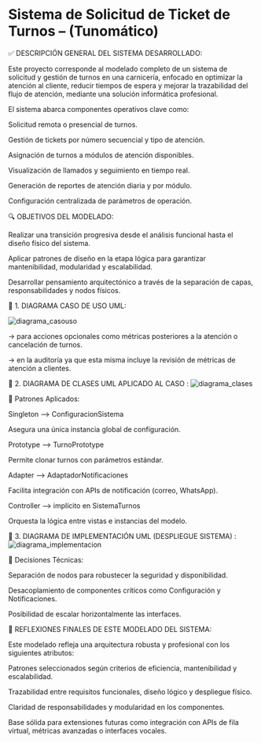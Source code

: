 # Sistema de Solicitud de Ticket de Turnos – (Tunomático)

✅ DESCRIPCIÓN GENERAL DEL SISTEMA DESARROLLADO:

Este proyecto corresponde al modelado completo de un sistema de solicitud y gestión de turnos en una carnicería, enfocado en optimizar la atención al cliente, reducir tiempos de espera y mejorar la trazabilidad del flujo de atención, mediante una solución informática profesional.

El sistema abarca componentes operativos clave como:

Solicitud remota o presencial de turnos.

Gestión de tickets por número secuencial y tipo de atención.

Asignación de turnos a módulos de atención disponibles.

Visualización de llamados y seguimiento en tiempo real.

Generación de reportes de atención diaria y por módulo.

Configuración centralizada de parámetros de operación.


🔍 OBJETIVOS DEL MODELADO:

Realizar una transición progresiva desde el análisis funcional hasta el diseño físico del sistema.

Aplicar patrones de diseño en la etapa lógica para garantizar mantenibilidad, modularidad y escalabilidad.

Desarrollar pensamiento arquitectónico a través de la separación de capas, responsabilidades y nodos físicos.


🔹 1. DIAGRAMA CASO DE USO UML:

![diagrama_casouso](https://github.com/user-attachments/assets/39ff3c70-2c91-4399-bade-6d070e73a23d)

-> para acciones opcionales como métricas posteriores a la atención o cancelación de turnos.

-> en la auditoría ya que esta misma incluye la revisión de métricas de atención a clientes.

🔹 2. DIAGRAMA DE CLASES UML APLICADO AL CASO :
![diagrama_clases](https://github.com/user-attachments/assets/3567f356-0871-4456-b586-a26186c5606f)


📌 Patrones Aplicados:

Singleton –> ConfiguracionSistema

Asegura una única instancia global de configuración.

Prototype –> TurnoPrototype

Permite clonar turnos con parámetros estándar.

Adapter –> AdaptadorNotificaciones

Facilita integración con APIs de notificación (correo, WhatsApp).

Controller –> implícito en SistemaTurnos

Orquesta la lógica entre vistas e instancias del modelo.

🔹 3. DIAGRAMA DE IMPLEMENTACIÓN UML (DESPLIEGUE SISTEMA) : 
![diagrama_implementacion](https://github.com/user-attachments/assets/8320295c-9220-46e1-b086-0fc55445ccff)


📌 Decisiones Técnicas:

Separación de nodos para robustecer la seguridad y disponibilidad.

Desacoplamiento de componentes críticos como Configuración y Notificaciones.

Posibilidad de escalar horizontalmente las interfaces.


🔹 REFLEXIONES FINALES DE ESTE MODELADO DEL SISTEMA:


Este modelado refleja una arquitectura robusta y profesional con los siguientes atributos:

Patrones seleccionados según criterios de eficiencia, mantenibilidad y escalabilidad.

Trazabilidad entre requisitos funcionales, diseño lógico y despliegue físico.

Claridad de responsabilidades y modularidad en los componentes.

Base sólida para extensiones futuras como integración con APIs de fila virtual, métricas avanzadas o interfaces vocales.
